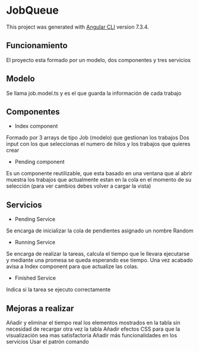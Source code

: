 # JobQueue

This project was generated with [Angular CLI](https://github.com/angular/angular-cli) version 7.3.4.

## Funcionamiento

El proyecto esta formado por un modelo, dos componentes y tres servicios

## Modelo

Se llama job.model.ts y es el que guarda la información de cada trabajo

## Componentes

- Index component

Formado por 3 arrays de tipo Job (modelo) que gestionan los trabajos
Dos input con los que seleccionas el numero de hilos y los trabajos que quieres crear

- Pending component

Es un componente reutilizable, que esta basado en una ventana que al abrir muestra los trabajos que actualmente estan en la cola en el momento de su selección (para ver cambios debes volver a cargar la vista)

## Servicios

- Pending Service

Se encarga de inicializar la cola de pendientes asignado un nombre Random

- Running Service

Se encarga de realizar la tareas, calcula el tiempo que le llevara ejecutarse y mediante una promesa se queda esperando ese tiempo. Una vez acabado avisa a Index component para que actualize las colas.

- Finished Service

Indica si la tarea se ejecuto correctamente


## Mejoras a realizar

Añadir y eliminar el tiempo real los elementos mostrados en la tabla sin necesidad de recargar otra vez la tabla
Añadir efectos CSS para que la visualización sea mas satisfactoria
Añadir más funcionalidades en los servicios
Usar el patrón comando